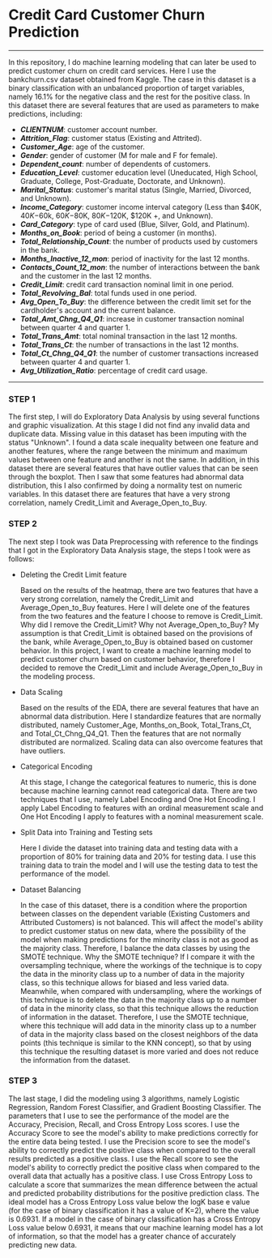 # Credit Card Customer Churn Prediction
***

In this repository, I do machine learning modeling that can later be used to predict customer churn on credit card services. Here I use the bankchurn.csv dataset obtained from Kaggle. The case in this dataset is a binary classification with an unbalanced proportion of target variables, namely 16.1% for the negative class and the rest for the positive class. In this dataset there are several features that are used as parameters to make predictions, including:
* ***CLIENTNUM***: customer account number.
* ***Attrition_Flag***: customer status (Existing and Attrited).
* ***Customer_Age***: age of the customer.
* ***Gender***: gender of customer (M for male and F for female).
* ***Dependent_count***: number of dependents of customers.
* ***Education_Level***: customer education level (Uneducated, High School, Graduate, College, Post-Graduate, Doctorate, and Unknown).
* ***Marital_Status***: customer's marital status (Single, Married, Divorced, and Unknown).
* ***Income_Category***: customer income interval category (Less than $40K, $40K-$60k, $60K-$80K, $80K-$120K, $120K +, and Unknown).
* ***Card_Category***: type of card used (Blue, Silver, Gold, and Platinum).
* ***Months_on_Book***: period of being a customer (in months).
* ***Total_Relationship_Count***: the number of products used by customers in the bank.
* ***Months_Inactive_12_mon***: period of inactivity for the last 12 months.
* ***Contacts_Count_12_mon***: the number of interactions between the bank and the customer in the last 12 months.
* ***Credit_Limit***: credit card transaction nominal limit in one period.
* ***Total_Revolving_Bal***: total funds used in one period.
* ***Avg_Open_To_Buy***: the difference between the credit limit set for the cardholder's account and the current balance.
* ***Total_Amt_Chng_Q4_Q1***: increase in customer transaction nominal between quarter 4 and quarter 1.
* ***Total_Trans_Amt***: total nominal transaction in the last 12 months.
* ***Total_Trans_Ct***: the number of transactions in the last 12 months.
* ***Total_Ct_Chng_Q4_Q1***: the number of customer transactions increased between quarter 4 and quarter 1.
* ***Avg_Utilization_Ratio***: percentage of credit card usage.
***

### STEP 1
The first step, I will do Exploratory Data Analysis by using several functions and graphic visualization. At this stage I did not find any invalid data and duplicate data. Missing value in this dataset has been imputing with the status "Unknown". I found a data scale inequality between one feature and another features, where the range between the minimum and maximum values between one feature and another is not the same. In addition, in this dataset there are several features that have outlier values that can be seen through the boxplot. Then I saw that some features had abnormal data distribution, this I also confirmed by doing a normality test on numeric variables. In this dataset there are features that have a very strong correlation, namely Credit_Limit and Average_Open_to_Buy.

### STEP 2
The next step I took was Data Preprocessing with reference to the findings that I got in the Exploratory Data Analysis stage, the steps I took were as follows:

* Deleting the Credit Limit feature
  
  Based on the results of the heatmap, there are two features that have a very strong correlation, namely the Credit_Limit and Average_Open_to_Buy features. Here I will delete one of the features from the two features and the feature I choose to remove is Credit_Limit. Why did I remove the Credit_Limit? Why not Average_Open_to_Buy? My assumption is that Credit_Limit is obtained based on the provisions of the bank, while Average_Open_to_Buy is obtained based on customer behavior. In this project, I want to create a machine learning model to predict customer churn based on customer behavior, therefore I decided to remove the Credit_Limit and include Average_Open_to_Buy in the modeling process.

* Data Scaling
  
  Based on the results of the EDA, there are several features that have an abnormal data distribution. Here I standardize features that are normally distributed, namely Customer_Age, Months_on_Book, Total_Trans_Ct, and Total_Ct_Chng_Q4_Q1. Then the features that are not normally distributed are normalized. Scaling data can also overcome features that have outliers.

* Categorical Encoding
  
  At this stage, I change the categorical features to numeric, this is done because machine learning cannot read categorical data. There are two techniques that I use, namely Label Encoding and One Hot Encoding. I apply Label Encoding to features with an ordinal measurement scale and One Hot Encoding I apply to features with a nominal measurement scale.

* Split Data into Training and Testing sets
  
  Here I divide the dataset into training data and testing data with a proportion of 80% for training data and 20% for testing data. I use this training data to train the model and I will use the testing data to test the performance of the model.

* Dataset Balancing
  
  In the case of this dataset, there is a condition where the proportion between classes on the dependent variable (Existing Customers and Attributed Customers) is not balanced. This will affect the model's ability to predict customer status on new data, where the possibility of the model when making predictions for the minority class is not as good as the majority class. Therefore, I balance the data classes by using the SMOTE technique. Why the SMOTE technique? If I compare it with the oversampling technique, where the workings of the technique is to copy the data in the minority class up to a number of data in the majority class, so this technique allows for biased and less varied data. Meanwhile, when compared with undersampling, where the workings of this technique is to delete the data in the majority class up to a number of data in the minority class, so that this technique allows the reduction of information in the dataset. Therefore, I use the SMOTE technique, where this technique will add data in the minority class up to a number of data in the majority class based on the closest neighbors of the data points (this technique is similar to the KNN concept), so that by using this technique the resulting dataset is more varied and does not reduce the information from the dataset.

### STEP 3
The last stage, I did the modeling using 3 algorithms, namely Logistic Regression, Random Forest Classifier, and Gradient Boosting Classifier. The parameters that I use to see the performance of the model are the Accuracy, Precision, Recall, and Cross Entropy Loss scores. I use the Accuracy Score to see the model's ability to make predictions correctly for the entire data being tested. I use the Precision score to see the model's ability to correctly predict the positive class when compared to the overall results predicted as a positive class. I use the Recall score to see the model's ability to correctly predict the positive class when compared to the overall data that actually has a positive class. I use Cross Entropy Loss to calculate a score that summarizes the mean difference between the actual and predicted probability distributions for the positive prediction class. The ideal model has a Cross Entropy Loss value below the logK base e value (for the case of binary classification it has a value of K=2), where the value is 0.6931. If a model in the case of binary classification has a Cross Entropy Loss value below 0.6931, it means that our machine learning model has a lot of information, so that the model has a greater chance of accurately predicting new data.

